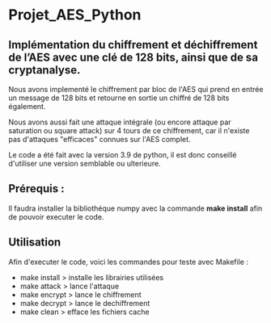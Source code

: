 # Projet_AES_Python

## Implémentation du chiffrement et déchiffrement de l’AES avec une clé de 128 bits, ainsi que de sa cryptanalyse.

Nous avons implementé le chiffrement par bloc de l'AES qui prend en entrée un message de 128 bits et retourne en sortie un chiffré de 128 bits également.

Nous avons aussi fait une attaque intégrale (ou encore attaque par saturation ou square attack) sur 4 tours de ce chiffrement, car il n'existe pas d'attaques "efficaces" connues sur l'AES complet.

Le code a été fait avec la version 3.9 de python, il est donc conseillé d'utiliser une version semblable ou ulterieure.

## Prérequis : 

Il faudra installer la bibliothéque numpy avec la commande __make install__ afin de pouvoir executer le code.


## Utilisation
Afin d'executer le code, voici les commandes pour teste avec Makefile : 

* make install > installe les librairies utilisées
* make attack > lance l'attaque
* make encrypt > lance le chiffrement 
* make decrypt > lance le dechiffrement 
* make clean > efface les fichiers cache
